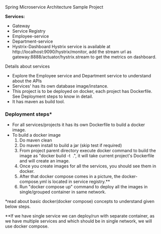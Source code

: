 Spring Microservice Architecture Sample Project

**Services:**
- Gateway
- Service Registry
- Employee-service
- Department-service
- Hystrix-Dashboard
  Hystrix service is available at http://localhost:9090/hystrix/monitor, add the stream url as gateway:8888/actuator/hystrix.stream
  to get the metrics on dashboard.

Details about services

- Explore the Employee service and Department service to understand about the APIs
- Services' has its own database image/instance.
- This project is to be deployed on docker, each project has Dockerfile. See Deployment steps to know in detail.
- It has maven as build tool.

### Deployment steps*

- For all services/projects it has its own Dockerfile to build a docker image.
- To build a docker image 
  1. Do maven clean
  2. Do maven install to build a jar (skip test if required)
  3. From project parent directory execute docker command to build the image as "docker build -t <image name> .", it will take current project's Dockerfile and will create an image.
  4. Once you create images for all the services, you should see them in docker.
  5. After that docker compose comes in a picture, the docker-compose.yml is located in service registry.**
  6. Run "docker compose up" command to deploy all the images in single/grouped container in same network.

*read about basic docker(docker compose) concepts to understand given below steps.

**If we have single service we can deploy/run with separate container, as we have multiple services and which should be in single network, we will use docker compose.
